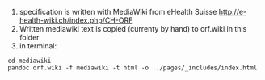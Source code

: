 1. specification is written with MediaWiki from eHealth Suisse http://e-health-wiki.ch/index.php/CH-ORF
2. Written mediawiki text is copied (currenty by hand) to orf.wiki in this folder
3. in terminal:

```
cd mediawiki
pandoc orf.wiki -f mediawiki -t html -o ../pages/_includes/index.html
```
